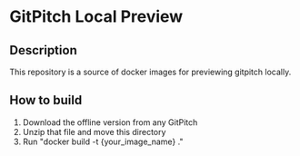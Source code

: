 # GitPitch Local Preview

## Description
This repository is a source of docker images for previewing gitpitch locally.

## How to build

1. Download the offline version from any GitPitch
2. Unzip that file and move this directory
3. Run "docker build -t {your_image_name} ."
